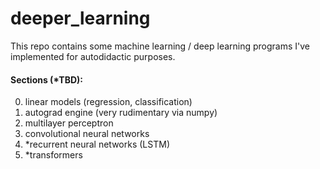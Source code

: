 # deeper_learning

This repo contains some machine learning / deep learning programs I've implemented for autodidactic purposes.

#### Sections (*TBD):

0. linear models (regression, classification)
1. autograd engine (very rudimentary via numpy)
2. multilayer perceptron
3. convolutional neural networks
4. *recurrent neural networks (LSTM)
5. *transformers

